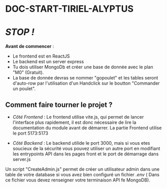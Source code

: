 # DOC-START-TIRIEL-ALYPTUS

# *STOP !*
**Avant de commencer** :
- Le frontend est en ReactJS
- Le backend est un server express
- Tu dois utiliser MongoDb et créer une base de donnée avec le plan "M0" (Gratuit).
- La base de donnée devras se nommer "gopoulet" et les tables seront d'auto-row par l'utilisation d'un Handclick sur le boutton "Commander un poulet".

## Comment faire tourner le projet ?

- *Côté Frontend* :
  Le frontend utilise vite.js, qui permet de lancer l'interface plus rapidement, il est donc nécessaire de lire la documentation du module avant de démarrer.
La partie Frontend utilise le port 5173:5173

- *Côté Backend* :
Le backend utilide le port 3000, mais si vous etes soucieux de la sécurité vous pouvez utiliser un autre port en modifiant les entrypoints API dans les pages front et le port de démarrage dans server.js

Un script "CreateAdmin.js" permet de créer un utilisateur admin dans une table de votre database si vous avez bien configuré un fichier *.env* ( Dans ce fichier vous devez renseigner votre terminaison API fe MongoDB). 
